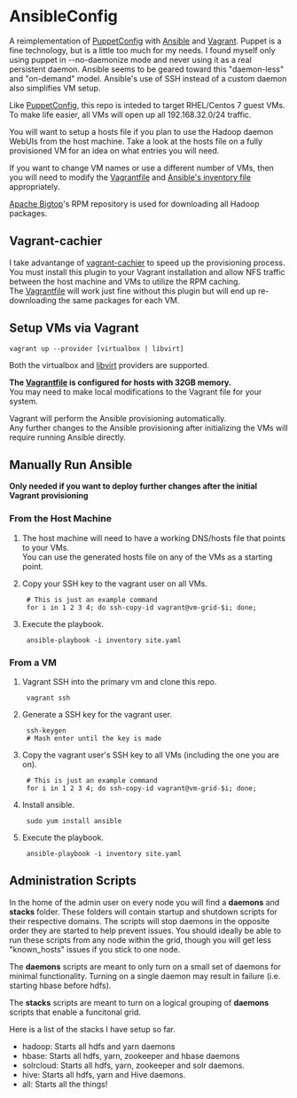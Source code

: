 AnsibleConfig
=============
A reimplementation of [PuppetConfig](https://github.com/dkwasny/PuppetConfig) with [Ansible](http://www.ansible.com/home) and [Vagrant](https://www.vagrantup.com/).
Puppet is a fine technology, but is a little too much for my needs.
I found myself only using puppet in --no-daemonize mode and never using it as a real persistent daemon.
Ansible seems to be geared toward this "daemon-less" and "on-demand" model.
Ansible's use of SSH instead of a custom daemon also simplifies VM setup.

Like [PuppetConfig](https://github.com/dkwasny/PuppetConfig), this repo is inteded to target RHEL/Centos 7 guest VMs.
To make life easier, all VMs will open up all 192.168.32.0/24 traffic.

You will want to setup a hosts file if you plan to use the Hadoop daemon WebUIs from the host machine.
Take a look at the hosts file on a fully provisioned VM for an idea on what entries you will need.

If you want to change VM names or use a different number of VMs, then you will need to modify the [Vagrantfile](Vagrantfile) and [Ansible's inventory file](inventory) appropriately.

[Apache Bigtop](http://bigtop.apache.org/)'s RPM repository is used for downloading all Hadoop packages.

Vagrant-cachier
---------------
I take advantange of [vagrant-cachier](https://github.com/fgrehm/vagrant-cachier) to speed up the provisioning process.<br/>
You must install this plugin to your Vagrant installation and allow NFS traffic between the host machine and VMs to utilize the RPM caching.<br/>
The [Vagrantfile](Vagrantfile) will work just fine without this plugin but will end up re-downloading the same packages for each VM.

Setup VMs via Vagrant
---------------------
    vagrant up --provider [virtualbox | libvirt]
Both the virtualbox and [libvirt](https://github.com/pradels/vagrant-libvirt) providers are supported.

**The [Vagrantfile](Vagrantfile) is configured for hosts with 32GB memory.**<br/>
You may need to make local modifications to the Vagrant file for your system.

Vagrant will perform the Ansible provisioning automatically.<br/>
Any further changes to the Ansible provisioning after initializing the VMs will require running Ansible directly.

Manually Run Ansible
--------------------
**Only needed if you want to deploy further changes after the initial Vagrant provisioning**
### From the Host Machine
1. The host machine will need to have a working DNS/hosts file that points to your VMs.<br/>
You can use the generated hosts file on any of the VMs as a starting point.

1. Copy your SSH key to the vagrant user on all VMs.

        # This is just an example command
        for i in 1 2 3 4; do ssh-copy-id vagrant@vm-grid-$i; done;

1. Execute the playbook.

        ansible-playbook -i inventory site.yaml

### From a VM
1. Vagrant SSH into the primary vm and clone this repo.

        vagrant ssh

1. Generate a SSH key for the vagrant user.

        ssh-keygen
        # Mash enter until the key is made

1. Copy the vagrant user's SSH key to all VMs (including the one you are on).

        # This is just an example command
        for i in 1 2 3 4; do ssh-copy-id vagrant@vm-grid-$i; done;

1. Install ansible.

        sudo yum install ansible

1. Execute the playbook.

        ansible-playbook -i inventory site.yaml

Administration Scripts
----------
In the home of the admin user on every node you will find a **daemons** and **stacks** folder.
These folders will contain startup and shutdown scripts for their respective domains.
The scripts will stop daemons in the opposite order they are started to help prevent issues.
You should ideally be able to run these scripts from any node within the grid, though you will get less "known_hosts" issues if you stick to one node.

The **daemons** scripts are meant to only turn on a small set of daemons for minimal functionality.
Turning on a single daemon may result in failure (i.e. starting hbase before hdfs).

The **stacks** scripts are meant to turn on a logical grouping of **daemons** scripts that enable a funcitonal grid.

Here is a list of the stacks I have setup so far.
* hadoop: Starts all hdfs and yarn daemons
* hbase: Starts all hdfs, yarn, zookeeper and hbase daemons
* solrcloud: Starts all hdfs, yarn, zookeeper and solr daemons.
* hive: Starts all hdfs, yarn and Hive daemons.
* all: Starts all the things!
